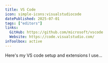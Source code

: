 ```yaml
---
title: VS Code
icon: simple-icons:visualstudiocode
datePublished: 2025-07-01
tags: ["editors"]
links:
  GitHub: https://github.com/microsoft/vscode
  Website: https://code.visualstudio.com/
inToolbox: active
---
```


Here's my VS code setup and extensions I use...

